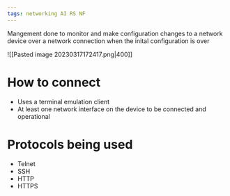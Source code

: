 ```yaml
---
tags: networking AI RS NF 
---
```

Mangement done to monitor and make configuration changes to a network device over a network connection when the inital configuration is over

![[Pasted image 20230317172417.png|400]]

# How to connect
- Uses a terminal emulation client
- At least one network interface on the device to be connected and operational

# Protocols being used
- Telnet
- SSH
- HTTP
- HTTPS